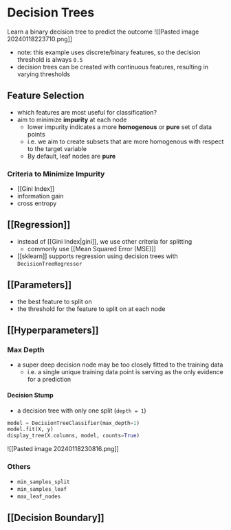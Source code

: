 # Decision Trees
Learn a binary decision tree to predict the outcome
![[Pasted image 20240118223710.png]]
- note: this example uses discrete/binary features, so the decision threshold is always `0.5`
- decision trees can be created with continuous features, resulting in varying thresholds
## Feature Selection
- which features are most useful for classification?
- aim to minimize **impurity** at each node
	- lower impurity indicates a more **homogenous** or **pure** set of data points
	- i.e. we aim to create subsets that are more homogenous with respect to the target variable
	- By default, leaf nodes are **pure**
### Criteria to Minimize Impurity
- [[Gini Index]]
- information gain
- cross entropy

## [[Regression]]
- instead of [[Gini Index|gini]], we use other criteria for splitting
	- commonly use [[Mean Squared Error (MSE)]]
- [[sklearn]] supports regression using decision trees with `DecisionTreeRegressor`
## [[Parameters]]
- the best feature to split on
- the threshold for the feature to split on at each node
## [[Hyperparameters]]
### Max Depth
- a super deep decision node may be too closely fitted to the training data
	- i.e. a single unique training data point is serving as the only evidence for a prediction
#### Decision Stump
- a decision tree with only one split (`depth = 1`)
```python
model = DecisionTreeClassifier(max_depth=1)
model.fit(X, y)
display_tree(X.columns, model, counts=True)
```
![[Pasted image 20240118230816.png]]
### Others
- `min_samples_split`
- `min_samples_leaf`
- `max_leaf_nodes`
## [[Decision Boundary]]